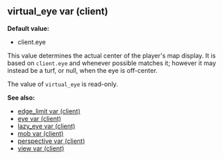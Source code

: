 ## virtual_eye var (client)

**Default value:**
+   client.eye


This value determines the actual center of the player\'s map
display. It is based on `client.eye` and whenever possible matches it;
however it may instead be a turf, or null, when the eye is off-center.


The value of `virtual_eye` is read-only.

**See also:**
+   [edge_limit var (client)](/ref/client/var/edge_limit.md) 
+   [eye var (client)](/ref/client/var/eye.md) 
+   [lazy_eye var (client)](/ref/client/var/lazy_eye.md) 
+   [mob var (client)](/ref/client/var/mob.md) 
+   [perspective var (client)](/ref/client/var/perspective.md) 
+   [view var (client)](/ref/client/var/view.md) <!-- -->